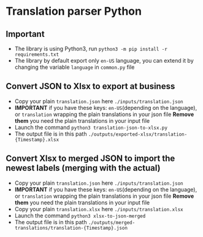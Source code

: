# Translation parser Python

## Important

- The library is using Python3, run `python3 -m pip install -r requirements.txt`
- The library by default export only `en-US` language, you can extend it by changing the variable `language` in `common.py` file

## Convert JSON to Xlsx to export at business

- Copy your plain `translation.json` here `./inputs/translation.json`
- **IMPORTANT** if you have these keys: `en-US`(depending on the language), or `translation` wrapping the plain translations in your json file **Remove them** you need the plain translations in your input file
- Launch the command `python3 translation-json-to-xlsx.py`
- The output file is in this path `./outputs/exported-xlsx/translation-{Timestamp}.xlsx`

## Convert Xlsx to merged JSON to import the newest labels (merging with the actual)

- Copy your plain `translation.json` here `./inputs/translation.json`
- **IMPORTANT** if you have these keys: `en-US`(depending on the language), or `translation` wrapping the plain translations in your json file **Remove them** you need the plain translations in your input file
- Copy your plain `translation.xlsx` here `./inputs/translation.xlsx`
- Launch the command `python3 xlsx-to-json-merged`
- The output file is in this path `./outputs/merged-translations/translation-{Timestamp}.json`
